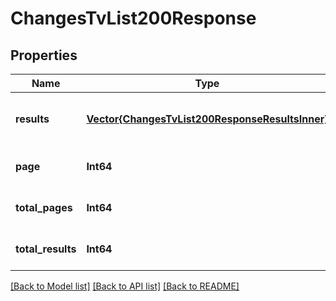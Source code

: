 # ChangesTvList200Response


## Properties
Name | Type | Description | Notes
------------ | ------------- | ------------- | -------------
**results** | [**Vector{ChangesTvList200ResponseResultsInner}**](ChangesTvList200ResponseResultsInner.md) |  | [optional] [default to nothing]
**page** | **Int64** |  | [optional] [default to 0]
**total_pages** | **Int64** |  | [optional] [default to 0]
**total_results** | **Int64** |  | [optional] [default to 0]


[[Back to Model list]](../README.md#models) [[Back to API list]](../README.md#api-endpoints) [[Back to README]](../README.md)


